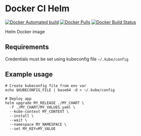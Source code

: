 # Docker CI Helm
[![Docker Automated build](https://img.shields.io/docker/automated/ovalmoney/ci-helm.svg)](https://hub.docker.com/r/ovalmoney/ci-helm/)
[![Docker Pulls](https://img.shields.io/docker/pulls/ovalmoney/ci-helm.svg)](https://hub.docker.com/r/ovalmoney/ci-helm/)
[![Docker Build Status](https://img.shields.io/docker/build/ovalmoney/ci-helm.svg)](https://hub.docker.com/r/ovalmoney/ci-helm/)

Helm Docker image 

## Requirements

Credentials must be set using kubeconfig file `~/.kube/config`

## Example usage

```
# Create kubeconfig file from env var
echo $KUBECONFIG_FILE | base64 -d > ~/.kube/config

# Deploy app
helm upgrade MY_RELEASE ./MY_CHART \
  -f ./MY_CHART/MY_VALUES.yaml \
  --kube-context MY_CONTEXT \
  --install \
  --wait \
  --namespace MY_NAMESPACE \
  --set MY_KEY=MY_VALUE
```